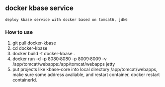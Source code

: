 ## docker kbase service 
	deploy kbase service with docker based on tomcat6, jdk6

### How to use
1. git pull docker-kbase
2. cd docker-kbase
3. docker build -t docker-kbase .
4. docker run -d -p 8080:8080 -p 8009:8009 -v /app/tomcat/webapps:/app/tomcat/webapps jetty
5. put projects like kbase-core into local directory /app/tomcat/webapps, make sure some address avaliable, and restart container, docker restart containerId.


